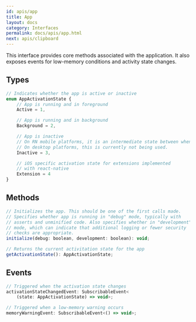 ```yaml
---
id: apis/app
title: App
layout: docs
category: Interfaces
permalink: docs/apis/app.html
next: apis/clipboard
---
```


This interface provides core methods associated with the application. It also exposes events for low-memory conditions and activity state changes.

## Types
``` javascript
// Indicates whether the app is active or inactive
enum AppActivationState {
    // App is running and in foreground
    Active = 1,

    // App is running and in background
    Background = 2,

    // App is inactive
    // On RN mobile platforms, it is an intermediate state between when app transitions between foreground and background.
    // On desktop platforms, this is currently not being used.
    Inactive = 3,

    // iOS specific activation state for extensions implemented
    // with react-native
    Extension = 4
}
```

## Methods
``` javascript
// Initializes the app. This should be one of the first calls made.
// Specifies whether app is running in "debug" mode, typically with
// asserts and unminified code. Also specifies whether in "development"
// mode, which can indicate that additional logging or fewer security
// checks are appropriate.
initialize(debug: boolean, development: boolean): void;

// Returns the current activitation state for the app
getActivationState(): AppActivationState;
```

## Events
``` javascript
// Triggered when the activation state changes
activationStateChangedEvent: SubscribableEvent<
    (state: AppActivationState) => void>;

// Triggered when a low-memory warning occurs
memoryWarningEvent: SubscribableEvent<() => void>;
```
